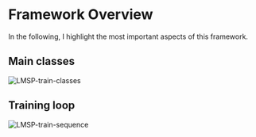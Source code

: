 # Framework Overview
In the following, I highlight the most important aspects of this framework.

## Main classes
![LMSP-train-classes](https://user-images.githubusercontent.com/708031/109401384-b6f19000-7924-11eb-9a1c-2e603197b2d1.png)

## Training loop
![LMSP-train-sequence](https://user-images.githubusercontent.com/708031/109401391-c2dd5200-7924-11eb-86f6-23b9dd614a7c.png)
